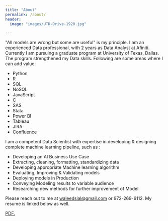 ```yaml
---
title: "About"
permalink: /about/
header:
  image: "images/UTD-Drive-1920.jpg"

---
```

"All models are wrong but some are useful" is my principle.
 I am an experienced Data professional, with 2 years as Data Analyst at Afiniti.
 Currently I am pursuing a graduate program at University of Texas, Dallas.
 The program strengthened my Data skills. Following are some areas where I can
 add value:

 - Python
 - R
 - SQL
 - NoSQL
 - JavaScript
 - C
 - SAS
 - Stata
 - Power BI
 - Tableau
 - JIRA
 - Confluence

 I am a competent Data Scientist with expertise in developing & designing complete
 machine learning pipeline, such as :


 - Developing an AI Business Use Case
 - Extracting, cleaning, formatting, standardizing data
 - Developing appropriate Machine learning algorithm
 - Evaluating, Improving & Validating models
 - Deploying models in Production
 - Conveying Modeling results to variable audience
 - Researching new methods for further improvement of Model  



Please reach out to me at waleedsial@gmail.com or 972-269-6112. My resume is linked below as well.  



<a href="https://waleedsial.github.io/pdf/Resume.pdf" target="_blank">PDF.</a>
